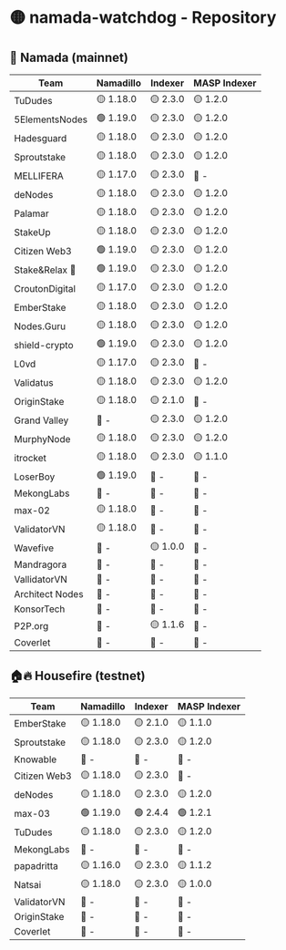 # 🟡 namada-watchdog - Repository

## 🚀 Namada (mainnet)

| Team | Namadillo | Indexer | MASP Indexer |
|-|-|-|-|
| TuDudes | 🟡 1.18.0 | 🟡 2.3.0 | 🟡 1.2.0 |
| 5ElementsNodes | 🟢 1.19.0 | 🟡 2.3.0 | 🟡 1.2.0 |
| Hadesguard | 🟡 1.18.0 | 🟡 2.3.0 | 🟡 1.2.0 |
| Sproutstake | 🟡 1.18.0 | 🟡 2.3.0 | 🟡 1.2.0 |
| MELLIFERA | 🟡 1.17.0 | 🟡 2.3.0 | 🔴 - |
| deNodes | 🟡 1.18.0 | 🟡 2.3.0 | 🟡 1.2.0 |
| Palamar | 🟡 1.18.0 | 🟡 2.3.0 | 🟡 1.2.0 |
| StakeUp | 🟡 1.18.0 | 🟡 2.3.0 | 🟡 1.2.0 |
| Citizen Web3 | 🟢 1.19.0 | 🟡 2.3.0 | 🟡 1.2.0 |
| Stake&Relax 🦥 | 🟢 1.19.0 | 🟡 2.3.0 | 🟡 1.2.0 |
| CroutonDigital | 🟡 1.17.0 | 🟡 2.3.0 | 🟡 1.2.0 |
| EmberStake | 🟡 1.18.0 | 🟡 2.3.0 | 🟡 1.2.0 |
| Nodes.Guru | 🟡 1.18.0 | 🟡 2.3.0 | 🟡 1.2.0 |
| shield-crypto | 🟢 1.19.0 | 🟡 2.3.0 | 🟡 1.2.0 |
| L0vd | 🟡 1.17.0 | 🟡 2.3.0 | 🔴 - |
| Validatus | 🟡 1.18.0 | 🟡 2.3.0 | 🟡 1.2.0 |
| OriginStake | 🟡 1.18.0 | 🟡 2.1.0 | 🔴 - |
| Grand Valley | 🔴 - | 🟡 2.3.0 | 🟡 1.2.0 |
| MurphyNode | 🟡 1.18.0 | 🟡 2.3.0 | 🟡 1.2.0 |
| itrocket | 🟡 1.18.0 | 🟡 2.3.0 | 🟡 1.1.0 |
| LoserBoy | 🟢 1.19.0 | 🔴 - | 🔴 - |
| MekongLabs | 🔴 - | 🔴 - | 🔴 - |
| max-02 | 🟡 1.18.0 | 🔴 - | 🔴 - |
| ValidatorVN | 🟡 1.18.0 | 🔴 - | 🔴 - |
| Wavefive | 🔴 - | 🟡 1.0.0 | 🔴 - |
| Mandragora | 🔴 - | 🔴 - | 🔴 - |
| VallidatorVN | 🔴 - | 🔴 - | 🔴 - |
| Architect Nodes | 🔴 - | 🔴 - | 🔴 - |
| KonsorTech | 🔴 - | 🔴 - | 🔴 - |
| P2P.org | 🔴 - | 🟡 1.1.6 | 🔴 - |
| Coverlet | 🔴 - | 🔴 - | 🔴 - |

## 🏠🔥 Housefire (testnet)

| Team | Namadillo | Indexer | MASP Indexer |
|-|-|-|-|
| EmberStake | 🟡 1.18.0 | 🟡 2.1.0 | 🟡 1.1.0 |
| Sproutstake | 🟡 1.18.0 | 🟡 2.3.0 | 🟡 1.2.0 |
| Knowable | 🔴 - | 🔴 - | 🔴 - |
| Citizen Web3 | 🟡 1.18.0 | 🟡 2.3.0 | 🔴 - |
| deNodes | 🟡 1.18.0 | 🟡 2.3.0 | 🟡 1.2.0 |
| max-03 | 🟢 1.19.0 | 🟢 2.4.4 | 🟢 1.2.1 |
| TuDudes | 🟡 1.18.0 | 🟡 2.3.0 | 🟡 1.2.0 |
| MekongLabs | 🔴 - | 🔴 - | 🔴 - |
| papadritta | 🟡 1.16.0 | 🟡 2.3.0 | 🟡 1.1.2 |
| Natsai | 🟡 1.18.0 | 🟡 2.3.0 | 🟡 1.0.0 |
| ValidatorVN | 🔴 - | 🔴 - | 🔴 - |
| OriginStake | 🔴 - | 🔴 - | 🔴 - |
| Coverlet | 🔴 - | 🔴 - | 🔴 - |


